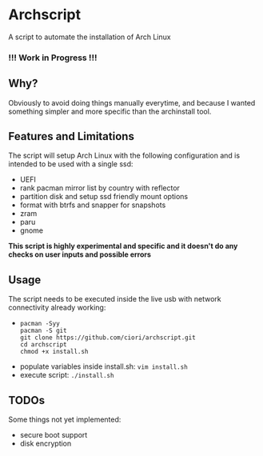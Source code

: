 # Archscript

A script to automate the installation of Arch Linux

### **!!! Work in Progress !!!**

## Why?

Obviously to avoid doing things manually everytime, and because I wanted something simpler and more specific than the archinstall tool.

## Features and Limitations

The script will setup Arch Linux with the following configuration and is intended to be used with a single ssd:
- UEFI
- rank pacman mirror list by country with reflector
- partition disk and setup ssd friendly mount options
- format with btrfs and snapper for snapshots
- zram
- paru
- gnome

**This script is highly experimental and specific and it doesn't do any checks on user inputs and possible errors**

## Usage

The script needs to be executed inside the live usb with network connectivity already working:
- ```
  pacman -Syy
  pacman -S git
  git clone https://github.com/ciori/archscript.git
  cd archscript
  chmod +x install.sh
  ```
- populate variables inside install.sh: `vim install.sh`
- execute script: `./install.sh`

## TODOs

Some things not yet implemented:
- secure boot support
- disk encryption 